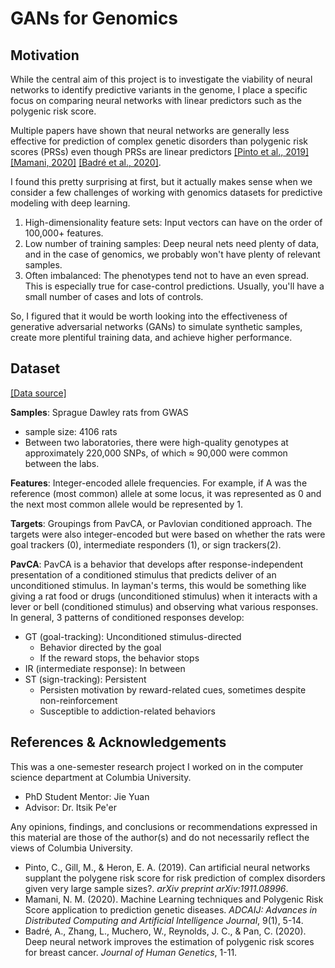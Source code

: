 # GANs for Genomics 
<!-- Overview -->



<!-- Motivation -->
## Motivation

While the central aim of this project is to investigate the viability of neural networks to identify predictive variants in the genome, I place a specific focus on comparing neural networks with linear predictors such as the polygenic risk score. 

Multiple papers have shown that neural networks are generally less effective for prediction of complex genetic disorders than polygenic risk scores (PRSs) even though PRSs are linear predictors [[Pinto et al., 2019]](ref) [[Mamani, 2020]](ref) [[Badré et al., 2020]](ref).

[ref]: #References-&-Acknowledgements

I found this pretty surprising at first, but it actually makes sense when we consider a few challenges of working with genomics datasets for predictive modeling with deep learning.
1. High-dimensionality feature sets: Input vectors can have on the order of 100,000+ features.  
2. Low number of training samples: Deep neural nets need plenty of data, and in the case of genomics, we probably won't have plenty of relevant samples.
3. Often imbalanced: The phenotypes tend not to have an even spread. This is especially true for case-control predictions. Usually, you'll have a small number of cases and lots of controls. 

So, I figured that it would be worth looking into the effectiveness of generative adversarial networks (GANs) to simulate synthetic samples, create more plentiful training data, and achieve higher performance. 

## Dataset 

[[Data source]]()<!-- insert link -->

**Samples**: Sprague Dawley rats from GWAS
  - sample size: 4106 rats
  - Between two laboratories, there were high-quality genotypes at approximately 220,000 SNPs, of which $\approx$ 90,000 were common between the labs.

**Features**: Integer-encoded allele frequencies. For example, if A was the reference (most common) allele at some locus, it was represented as 0 and the next most common allele would be represented by 1. 

**Targets**: Groupings from PavCA, or Pavlovian conditioned approach. The targets were also integer-encoded but were based on whether the rats were goal trackers (0), intermediate responders (1), or sign trackers(2).

**PavCA**: PavCA is a behavior that develops after response-independent presentation of a conditioned stimulus that predicts deliver of an unconditioned stimulus. In layman's terms, this would be something like giving a rat food or drugs (unconditioned stimulus) when it interacts with a lever or bell (conditioned stimulus) and observing what various responses. In general, 3 patterns of conditioned responses develop:
- GT (goal-tracking): Unconditioned stimulus-directed
  - Behavior directed by the goal
  - If the reward stops, the behavior stops
- IR (intermediate response): In between
- ST (sign-tracking): Persistent
  - Persisten motivation by reward-related cues, sometimes despite non-reinforcement
  - Susceptible to addiction-related behaviors

<!-- Image from paper -->




<!-- Experiments  -->

<!-- Results -->

<!-- Next Steps 
    PRS comparison
    Image transformation
-->

## References & Acknowledgements

This was a one-semester research project I worked on in the computer science department at Columbia University.
- PhD Student Mentor: Jie Yuan 
- Advisor: Dr. Itsik Pe'er

Any opinions, findings, and conclusions or recommendations expressed in this material are those of the author(s) and do not necessarily reflect the views of Columbia University.


- Pinto, C., Gill, M., & Heron, E. A. (2019). Can artificial neural networks supplant the polygene risk score for risk prediction of complex disorders given very large sample sizes?. *arXiv preprint arXiv:1911.08996*.
- Mamani, N. M. (2020). Machine Learning techniques and Polygenic Risk Score application to prediction genetic diseases. *ADCAIJ: Advances in Distributed Computing and Artificial Intelligence Journal*, 9(1), 5-14.
- Badré, A., Zhang, L., Muchero, W., Reynolds, J. C., & Pan, C. (2020). Deep neural network improves the estimation of polygenic risk scores for breast cancer. *Journal of Human Genetics*, 1-11.

<!-- TODO 
    description of project
    installation instructions
    usage instructions for project 
    -->